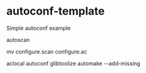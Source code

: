 # autoconf-template
Simple autoconf example

autoscan

mv configure.scan configure.ac


aclocal
autoconf
glibtoolize
automake --add-missing

